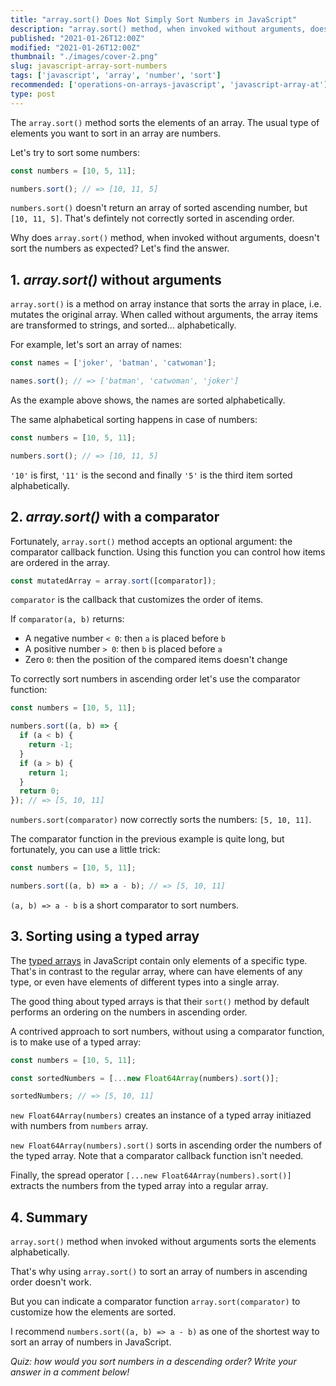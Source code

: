 ```yaml
---
title: "array.sort() Does Not Simply Sort Numbers in JavaScript"
description: "array.sort() method, when invoked without arguments, doesn't sort numbers as you might expect."
published: "2021-01-26T12:00Z"
modified: "2021-01-26T12:00Z"
thumbnail: "./images/cover-2.png"
slug: javascript-array-sort-numbers
tags: ['javascript', 'array', 'number', 'sort']
recommended: ['operations-on-arrays-javascript', 'javascript-array-at']
type: post
---
```


The `array.sort()` method sorts the elements of an array. The usual type of elements you want to sort in 
an array are numbers.  

Let's try to sort some numbers:

```javascript
const numbers = [10, 5, 11];

numbers.sort(); // => [10, 11, 5]
```

`numbers.sort()` doesn't return an array of sorted ascending number, but `[10, 11, 5]`. That's defintely not correctly sorted in ascending order.  

Why does `array.sort()` method, when invoked without arguments, doesn't sort the numbers as expected? Let's find the answer.  

## 1. *array.sort()* without arguments

`array.sort()` is a method on array instance that sorts the array in place, i.e. mutates the original array. When called without arguments, the array items are transformed to strings, and sorted... alphabetically.  

For example, let's sort an array of names:

```javascript
const names = ['joker', 'batman', 'catwoman'];

names.sort(); // => ['batman', 'catwoman', 'joker']
```

As the example above shows, the names are sorted alphabetically.  

The same alphabetical sorting happens in case of numbers:

```javascript
const numbers = [10, 5, 11];

numbers.sort(); // => [10, 11, 5]
```

`'10'` is first, `'11'` is the second and finally `'5'` is the third item sorted alphabetically.  

## 2. *array.sort()* with a comparator

Fortunately, `array.sort()` method accepts an optional argument: the comparator callback function. Using this function you can control how items are ordered in the array.  

```javascript
const mutatedArray = array.sort([comparator]);
```

`comparator` is the callback that customizes the order of items. 

If `comparator(a, b)` returns:

* A negative number `< 0`:  then `a` is placed before `b`
* A positive number `> 0`: then `b` is placed before `a`
* Zero `0`:  then the position of the compared items doesn't change

To correctly sort numbers in ascending order let's use the comparator function:

```javascript
const numbers = [10, 5, 11];

numbers.sort((a, b) => {
  if (a < b) {
    return -1;
  }
  if (a > b) {
    return 1;
  }
  return 0;
}); // => [5, 10, 11]
```

`numbers.sort(comparator)` now correctly sorts the numbers: `[5, 10, 11]`.  

The comparator function in the previous example is quite long, but fortunately, you can use a little trick:

```javascript
const numbers = [10, 5, 11];

numbers.sort((a, b) => a - b); // => [5, 10, 11]
```

`(a, b) => a - b` is a short comparator to sort numbers.  

## 3. Sorting using a typed array

The [typed arrays](https://developer.mozilla.org/en-US/docs/Web/JavaScript/Typed_arrays) in JavaScript contain only elements of a specific type. That's in contrast to the regular array, where can have elements of any type, or even have elements of different types into a single array.  

The good thing about typed arrays is that their `sort()` method by default performs an ordering on the numbers in ascending order.  

A contrived approach to sort numbers, without using a comparator function, is to make use of a typed array:

```javascript
const numbers = [10, 5, 11];

const sortedNumbers = [...new Float64Array(numbers).sort()];

sortedNumbers; // => [5, 10, 11]
```

`new Float64Array(numbers)` creates an instance of a typed array initiazed with numbers from `numbers` array. 

`new Float64Array(numbers).sort()` sorts in ascending order the numbers of the typed array. Note that a comparator callback function isn't needed.   

Finally, the spread operator `[...new Float64Array(numbers).sort()]` extracts the numbers from the typed array into a regular array.  

## 4. Summary

`array.sort()` method when invoked without arguments sorts the elements alphabetically.  

That's why using `array.sort()` to sort an array of numbers in ascending order doesn't work.  

But you can indicate a comparator function `array.sort(comparator)` to customize how the elements are sorted. 

I recommend `numbers.sort((a, b) => a - b)` as one of the shortest way to sort an array of numbers in JavaScript.  

*Quiz: how would you sort numbers in a descending order? Write your answer in a comment below!*